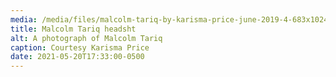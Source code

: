 ```yaml
---
media: /media/files/malcolm-tariq-by-karisma-price-june-2019-4-683x1024-1-.jpeg
title: Malcolm Tariq headsht
alt: A photograph of Malcolm Tariq
caption: Courtesy Karisma Price
date: 2021-05-20T17:33:00-0500
---
```

